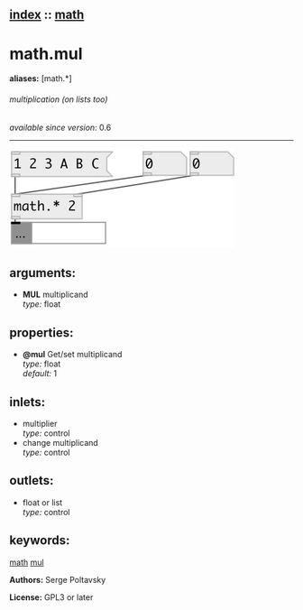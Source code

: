 [index](index.html) :: [math](category_math.html)
---

# math.mul
**aliases:** [math.*]


###### multiplication (on lists too)

*available since version:* 0.6

---




[![example](../examples/img/math.mul.jpg)](../examples/pd/math.mul.pd)



## arguments:

* **MUL**
multiplicand<br>
_type:_ float<br>





## properties:

* **@mul** 
Get/set multiplicand<br>
_type:_ float<br>
_default:_ 1<br>



## inlets:

* multiplier<br>
_type:_ control
* change multiplicand<br>
_type:_ control



## outlets:

* float or list<br>
_type:_ control



## keywords:

[math](keywords/math.html)
[mul](keywords/mul.html)






**Authors:** Serge Poltavsky




**License:** GPL3 or later





